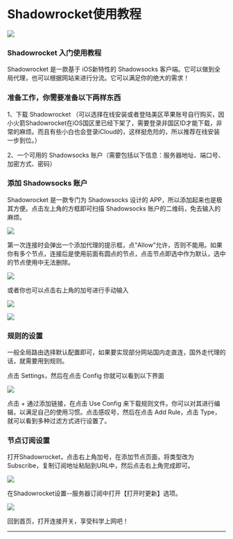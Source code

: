 # Shadowrocket使用教程

[![](https://raw.githubusercontent.com/ss-ssr/shadowrocket/master/files/xhj.jpg)](https://i.shadowrocket.org/)

### Shadowrocket 入门使用教程

Shadowrocket 是一款基于 iOS新特性的 Shadowsocks 客户端。它可以做到全局代理，也可以根据网站来进行分流。它可以满足你的绝大的需求！

### 准备工作，你需要准备以下两样东西

1、下载 Shadowrocket （可以选择在线安装或者登陆美区苹果账号自行购买，因小火箭Shadowrocket在iOS国区里已经下架了，需要登录非国区ID才能下载，非常的麻烦。而且有些小白也会登录iCloud的，这样挺危险的，所以推荐在线安装一步到位。）

2、一个可用的 Shadowsocks 账户（需要包括以下信息：服务器地址、端口号、加密方式、密码）

### 添加 Shadowsocks 账户

Shadowrocket 是一款专门为 Shadowsocks 设计的 APP，所以添加起来也是极其方便。点击左上角的方框即可扫描 Shadowsocks 账户的二维码，免去输入的麻烦。

![](https://raw.githubusercontent.com/ss-ssr/shadowrocket/master/files/s1.png)

第一次连接时会弹出一个添加代理的提示框，点“Allow”允许，否则不能用。如果你有多个节点，连接后是使用前面有圆点的节点，点击节点即选中作为默认，选中的节点使用中无法删除。

![](https://raw.githubusercontent.com/ss-ssr/shadowrocket/master/files/s02.png)

或者你也可以点击右上角的加号进行手动输入

![](https://raw.githubusercontent.com/ss-ssr/shadowrocket/master/files/s2.png)

![](https://raw.githubusercontent.com/ss-ssr/shadowrocket/master/files/s3.png)

### 规则的设置

一般全局路由选择默认配置即可，如果要实现部分网站国内走直连，国外走代理的话，就需要用到规则。

点击 Settings，然后在点击 Config 你就可以看到以下界面

![](https://raw.githubusercontent.com/ss-ssr/shadowrocket/master/files/s4.png)

点击 + 通过添加链接，在点击 Use Config 来下载规则文件。你可以对其进行编辑，以满足自己的使用习惯。点击感叹号，然后在点击 Add Rule，点击 Type，就可以看到多种过滤方式进行设置了。

### 节点订阅设置

打开Shadowrocket，点击右上角加号，在添加节点页面，将类型改为Subscribe，复制订阅地址粘贴到URL中，然后点击右上角完成即可。

![](https://raw.githubusercontent.com/ss-ssr/shadowrocket/master/files/s5.JPG)

在Shadowrocket设置--服务器订阅中打开【打开时更新】选项。

![](https://raw.githubusercontent.com/ss-ssr/shadowrocket/master/files/s6.png)

回到首页，打开连接开关，享受科学上网吧！

<hr>
